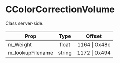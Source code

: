 # CColorCorrectionVolume

Class server-side.

|Prop|Type|Offset|
|---|:-:|:-:|
|m_Weight|float|1164 \| 0x48c|
|m_lookupFilename|string|1172 \| 0x494|
